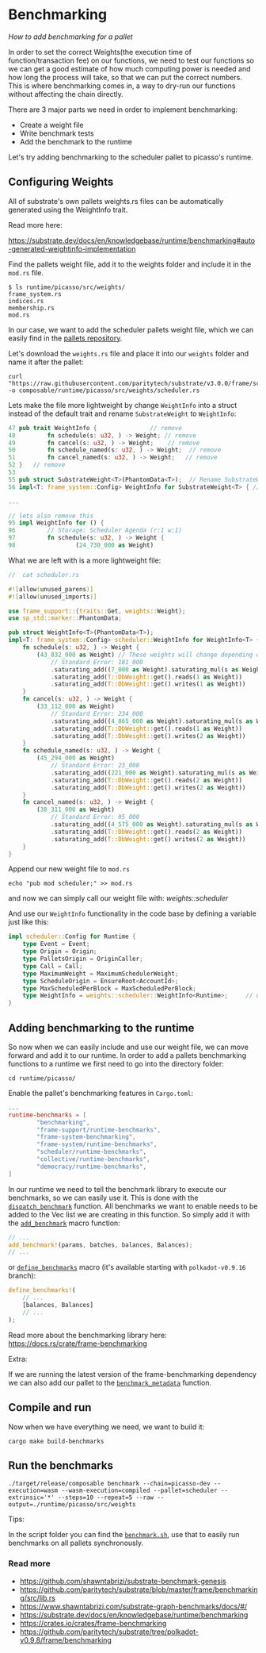 # Benchmarking 
*How to add benchmarking for a pallet*

In order to set the correct Weights(the execution time of function/transaction fee) on our functions, we need to test our functions so we can
get a good estimate of how much computing power is needed and how long the process will take, so that we can put the correct numbers.
This is where benchmarking comes in, a way to dry-run our functions without affecting the chain directly.

There are 3 major parts we need in order to implement benchmarking:

* Create a weight file
* Write benchmark tests
* Add the benchmark to the runtime

Let's try adding benchmarking to the scheduler pallet to picasso's runtime.

## Configuring Weights

All of substrate's own pallets weights.rs files can be automatically generated using the WeightInfo trait.

Read more here:

https://substrate.dev/docs/en/knowledgebase/runtime/benchmarking#auto-generated-weightinfo-implementation

Find the pallets weight file, add it to the weights folder and include it in the `mod.rs` file.

```shell
$ ls runtime/picasso/src/weights/
frame_system.rs
indices.rs
membership.rs
mod.rs
```

In our case, we want to add the scheduler pallets weight file, which
we can easily find in the [pallets repository](https://github.com/paritytech/substrate/tree/master/frame/scheduler).

Let's download the `weights.rs` file and place it into our `weights` folder and name it after the pallet:

```shell
curl "https://raw.githubusercontent.com/paritytech/substrate/v3.0.0/frame/scheduler/src/weights.rs" -o composable/runtime/picasso/src/weights/scheduler.rs
```

Lets make the file more lightweight by change `WeightInfo` into a struct instead of the default trait and rename `SubstrateWeight` to `WeightInfo`:

```rust
47 pub trait WeightInfo {               // remove
48         fn schedule(s: u32, ) -> Weight; // remove
49         fn cancel(s: u32, ) -> Weight;    // remove
50         fn schedule_named(s: u32, ) -> Weight;  // remove
51         fn cancel_named(s: u32, ) -> Weight;   // remove
52 }   // remove
53
55 pub struct SubstrateWeight<T>(PhantomData<T>);  // Rename SubstrateWeight to WeightInfo everywhere
56 impl<T: frame_system::Config> WeightInfo for SubstrateWeight<T> { //same

...

// lets also remove this
95 impl WeightInfo for () {
96         // Storage: Scheduler Agenda (r:1 w:1)
97         fn schedule(s: u32, ) -> Weight {
98                 (24_730_000 as Weight)

```

What we are left with is a more lightweight file:

```rust
//  cat scheduler.rs

#![allow(unused_parens)]
#![allow(unused_imports)]

use frame_support::{traits::Get, weights::Weight};
use sp_std::marker::PhantomData;

pub struct WeightInfo<T>(PhantomData<T>);
impl<T: frame_system::Config> scheduler::WeightInfo for WeightInfo<T> {
	fn schedule(s: u32, ) -> Weight {
		(43_832_000 as Weight) // These weights will change depending on the results from the benchmarking
			// Standard Error: 181_000
			.saturating_add((7_000 as Weight).saturating_mul(s as Weight))
			.saturating_add(T::DbWeight::get().reads(1 as Weight))
			.saturating_add(T::DbWeight::get().writes(1 as Weight))
	}
	fn cancel(s: u32, ) -> Weight {
		(33_112_000 as Weight)
			// Standard Error: 234_000
			.saturating_add((4_865_000 as Weight).saturating_mul(s as Weight))
			.saturating_add(T::DbWeight::get().reads(1 as Weight))
			.saturating_add(T::DbWeight::get().writes(2 as Weight))
	}
	fn schedule_named(s: u32, ) -> Weight {
		(45_294_000 as Weight)
			// Standard Error: 23_000
			.saturating_add((221_000 as Weight).saturating_mul(s as Weight))
			.saturating_add(T::DbWeight::get().reads(2 as Weight))
			.saturating_add(T::DbWeight::get().writes(2 as Weight))
	}
	fn cancel_named(s: u32, ) -> Weight {
		(38_311_000 as Weight)
			// Standard Error: 95_000
			.saturating_add((4_575_000 as Weight).saturating_mul(s as Weight))
			.saturating_add(T::DbWeight::get().reads(2 as Weight))
			.saturating_add(T::DbWeight::get().writes(2 as Weight))
	}
}
```

Append our new weight file to `mod.rs`

```shell
echo "pub mod scheduler;" >> mod.rs
```

and now we can simply call our weight file with: *weights::scheduler*

And use our `WeightInfo` functionality in the code base by defining a variable just like this:

```rust
impl scheduler::Config for Runtime {
	type Event = Event;
	type Origin = Origin;
	type PalletsOrigin = OriginCaller;
	type Call = Call;
	type MaximumWeight = MaximumSchedulerWeight;
	type ScheduleOrigin = EnsureRoot<AccountId>;
	type MaxScheduledPerBlock = MaxScheduledPerBlock;
	type WeightInfo = weights::scheduler::WeightInfo<Runtime>;     // updated
}
```

## Adding benchmarking to the runtime

So now when we can easily include and use our weight file, we can move forward and add it to our runtime.
In order to add a pallets benchmarking functions to a runtime we first
need to go into the directory folder:

```shell
cd runtime/picasso/
```

Enable the pallet's benchmarking features in `Cargo.toml`:

```toml
...
runtime-benchmarks = [
        "benchmarking",
        "frame-support/runtime-benchmarks",
        "frame-system-benchmarking",
        "frame-system/runtime-benchmarks",
        "scheduler/runtime-benchmarks",
        "collective/runtime-benchmarks",
        "democracy/runtime-benchmarks",
]

```

In our runtime we need to tell the benchmark library to execute our benchmarks, so we can easily use it.
This is done with the [`dispatch_benchmark`](https://github.com/paritytech/substrate/blob/polkadot-v0.9.8/frame/benchmarking/src/utils.rs#L93) function. All benchmarks
we want to enable needs to be added to the Vec list we are creating in this function.
So simply add it with the [`add_benchmark`](https://docs.rs/frame-benchmarking/3.0.0/frame_benchmarking/macro.add_benchmark.html) macro function:

```rust
// ...
add_benchmark!(params, batches, balances, Balances);
// ...
```

or [`define_benchmarks`](https://github.com/paritytech/substrate/blob/ededa465214e308d18f12d90515bb49c974c0d7d/frame/benchmarking/src/lib.rs#L1845) macro (it's available starting with `polkadot-v0.9.16` branch):

```rust
define_benchmarks!(
	// ...
	[balances, Balances]
	// ...
);
```

Read more about the benchmarking library here: https://docs.rs/crate/frame-benchmarking

Extra:

If we are running the latest version of the frame-benchmarking dependency we can also add our pallet to the [`benchmark_metadata`](https://github.com/paritytech/substrate/blob/19162e43be45817b44c7d48e50d03f074f60fbf4/frame/benchmarking/src/utils.rs#L201) function.

## Compile and run

Now when we have everything we need, we want to build it:

```shell
cargo make build-benchmarks
```

## Run the benchmarks

```shell
./target/release/composable benchmark --chain=picasso-dev --execution=wasm --wasm-execution=compiled --pallet=scheduler --extrinsic='*' --steps=10 --repeat=5 --raw --output=./runtime/picasso/src/weights
```

Tips:

In the script folder you can find the [`benchmark.sh`](https://github.com/ComposableFi/composable/blob/56e2c1746b845a3556631b5bcebcf7a1773f1f42/scripts/benchmark.sh), use that to easily run benchmarks on all pallets synchronously.

### Read more

* https://github.com/shawntabrizi/substrate-benchmark-genesis
* https://github.com/paritytech/substrate/blob/master/frame/benchmarking/src/lib.rs
* https://www.shawntabrizi.com/substrate-graph-benchmarks/docs/#/
* https://substrate.dev/docs/en/knowledgebase/runtime/benchmarking
* https://crates.io/crates/frame-benchmarking
* https://github.com/paritytech/substrate/tree/polkadot-v0.9.8/frame/benchmarking
